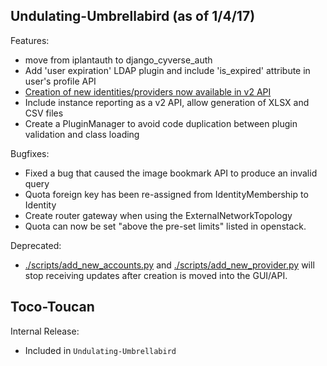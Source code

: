 ## Undulating-Umbrellabird (as of 1/4/17)

Features:
  - move from iplantauth to django_cyverse_auth
  - Add 'user expiration' LDAP plugin and include 'is_expired' attribute in user's profile API
  - [Creation of new identities/providers now available in v2 API](https://github.com/cyverse/atmosphere/pull/222)
  - Include instance reporting as a v2 API, allow generation of XLSX and CSV files
  - Create a PluginManager to avoid code duplication between plugin validation and class loading

Bugfixes:
  - Fixed a bug that caused the image bookmark API to produce an invalid query
  - Quota foreign key has been re-assigned from IdentityMembership to Identity
  - Create router gateway when using the ExternalNetworkTopology
  - Quota can now be set "above the pre-set limits" listed in openstack.

Deprecated:
  - [./scripts/add_new_accounts.py](./scripts/add_new_accounts.py) and [./scripts/add_new_provider.py](./scripts/add_new_provider.py) will stop receiving updates after creation is moved into the GUI/API.

## Toco-Toucan

Internal Release:
  - Included in `Undulating-Umbrellabird`
